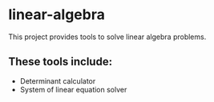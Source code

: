 # linear-algebra

This project provides tools to solve linear algebra problems.

## These tools include:
* Determinant calculator
* System of linear equation solver
